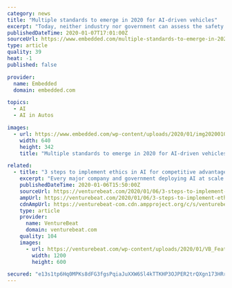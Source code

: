 ```yaml
---
category: news
title: "Multiple standards to emerge in 2020 for AI-driven vehicles"
excerpt: "Today, neither industry nor government can assess the safety of self-driving cars. Without tools or common yardsticks ... For example, Safety First for Automated Driving (SaFAD) is led by Aptiv, Audi, Baidu, BMW, Continental, Daimler, FCA US LLC, HERE, Infineon, Intel, and Volkswagen. The group published a white paper last summer on how ..."
publishedDateTime: 2020-01-07T17:01:00Z
sourceUrl: https://www.embedded.com/multiple-standards-to-emerge-in-2020-for-ai-driven-vehicles/
type: article
quality: 39
heat: -1
published: false

provider:
  name: Embedded
  domain: embedded.com

topics:
  - AI
  - AI in Autos

images:
  - url: https://www.embedded.com/wp-content/uploads/2020/01/img20200107085828A-Wave-of-AV-Safety-Standards-to_0.jpg
    width: 640
    height: 342
    title: "Multiple standards to emerge in 2020 for AI-driven vehicles"

related:
  - title: "3 steps to implement ethics in AI for competitive advantage in 2020"
    excerpt: "Every major company and government deploying AI at scale has publicly declared some form of statement on ethics in AI and articulated a set of guiding principles. In fact, Harvard’s Berkman Center for Internet & Society has launched a project to catalog all of these statements. While statements of ethics in AI are public, how ethics in AI ..."
    publishedDateTime: 2020-01-06T15:50:00Z
    sourceUrl: https://venturebeat.com/2020/01/06/3-steps-to-implement-ethics-in-ai-for-competitive-advantage-in-2020/
    ampUrl: https://venturebeat.com/2020/01/06/3-steps-to-implement-ethics-in-ai-for-competitive-advantage-in-2020/amp/
    cdnAmpUrl: https://venturebeat-com.cdn.ampproject.org/c/s/venturebeat.com/2020/01/06/3-steps-to-implement-ethics-in-ai-for-competitive-advantage-in-2020/amp/
    type: article
    provider:
      name: VentureBeat
      domain: venturebeat.com
    quality: 104
    images:
      - url: https://venturebeat.com/wp-content/uploads/2020/01/VB_FeatureImage_1200x600.png?fit=1200%2C600&strip=all
        width: 1200
        height: 600

secured: "e13s1tp6Hq0MPKs8dFG3fgsPqiaJuXXW6Sl4kTTKHP3OJPER2trQXgn173HRrUTvu5bolG4eSnlTOvFFt27Oj1bPQSvPwaNQY4sgDmfPygGakAtaKum+8gUJQakZ5sNFC4ImJ2wckXocQG4sCM8O+ZCUdmxZ9L5eoyN3rqDjr/tQMXnTDZsOwfD4jFYk1o95CNMss11YGHLztMbirGYk4JTRG1N7DKyBxltbrJNHAX5n0/0/Cu7HIY4GU40v4gmGgFlHprV7F7UUilK+VtYiAwS/97IyW/djEIjx4rgiPEY=;m6Rp/vjkbNu7hQt+XYvqjw=="
---
```


